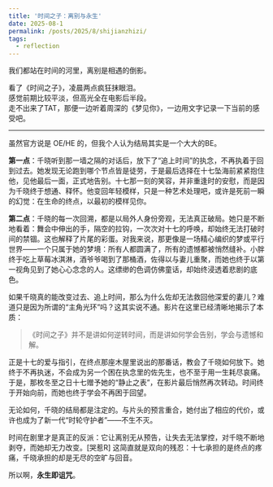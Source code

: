 ```yaml
---
title: '时间之子：离别与永生'
date: 2025-08-1
permalink: /posts/2025/8/shijianzhizi/
tags:
  - reflection
---
```


我们都站在时间的河里，离别是相遇的倒影。  

看了《时间之子》，凌晨两点疯狂抹眼泪。  
感觉前期比较平淡，但高光全在电影后半段。  
走不出来了TAT，那便一边听着周深的《梦见你》，一边用文字记录一下当前的感受吧。  

---

虽然官方说是 OE/HE 的，但我个人认为结局其实是一个大大的BE。  

**第一点**：千晓听到那一墙之隔的对话后，放下了“追上时间”的执念，不再执着于回到过去。她发现无论跑到哪个节点皆是徒劳，于是最后选择在十七坠海前紧紧抱住他，见他最后一面，正式地告别。十七那一刻的笑容，并非重逢时的安慰，而是因为千晓终于想通、释怀。他变回年轻模样，只是一种艺术处理吧，或许是死前一瞬的幻觉：在生命的终点，以最初的模样见你。  

**第二点**：千晓的每一次回溯，都是以局外人身份旁观，无法真正破局。她只是不断地看着：舞会中伸出的手，隔空的拉钩，一次次对十七的呼唤，却始终无法打破时间的禁锢。这也解释了片尾的彩蛋。对我来说，那更像是一场精心编织的梦或平行世界——一个只属于她的梦境：所有人都圆满了，所有的遗憾都被悄然缝补。小胖终于吃上草莓冰淇淋，酒爷爷喝到了那桶酒，佐得以与妻儿重聚，而她也终于以第一视角见到了她心心念念的人。这缥缈的色调仿佛童话，却始终浸透着悲剧的底色。  

如果千晓真的能改变过去、追上时间，那么为什么佐却无法救回他深爱的妻儿？难道只是因为所谓的“主角光环”吗？这其实说不通。影片在这里已经清晰地揭示了本质：  

> 《时间之子》并不是讲如何逆转时间，而是讲如何学会告别，学会与遗憾和解。  

正是十七的爱与指引，在终点那座木屋里说出的那番话，教会了千晓如何放下。她终于不再执迷，不会成为另一个困在执念里的佐先生，也不至于用一生耗尽哀痛。于是，那枚冬至之日十七赠予她的“静止之表”，在影片最后悄然再次转动。时间终于开始向前，而她也终于学会不再困于回望。  

无论如何，千晓的结局都是注定的。与片头的预言重合，她付出了相应的代价，或许也成为了新一代“时轮守护者”——不生不灭。  

时间在剧里才是真正的反派：它让离别无从预告，让失去无法掌控，对千晓不断地剥夺，而她却无力改变。[哭惹R] 这简直就是双向的残忍：十七承担的是终点的疼痛，千晓承担的却是无尽的空旷与回音。  

所以啊，**永生即诅咒**。  
